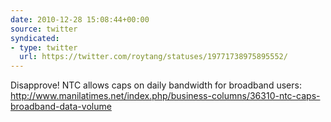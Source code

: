 ```yaml
---
date: 2010-12-28 15:08:44+00:00
source: twitter
syndicated:
- type: twitter
  url: https://twitter.com/roytang/statuses/19771738975895552/
---
```


Disapprove! NTC allows caps on daily bandwidth for broadband users: http://www.manilatimes.net/index.php/business-columns/36310-ntc-caps-broadband-data-volume